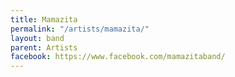 ```yaml
---
title: Mamazita
permalink: "/artists/mamazita/"
layout: band
parent: Artists
facebook: https://www.facebook.com/mamazitaband/
---
```


